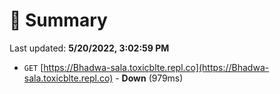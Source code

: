 # 📖 Summary
Last updated: **5/20/2022, 3:02:59 PM**

- `GET` [https://Bhadwa-sala.toxicblte.repl.co](https://Bhadwa-sala.toxicblte.repl.co) - **Down** (979ms)
